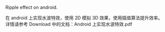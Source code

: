 Ripple effect on android.

在 android 上实现水波特效，使用 2D 模拟 3D 效果，使用插值算法提升效率。
详情请参考 Download 中的文档：Android 上实现水波特效.pdf